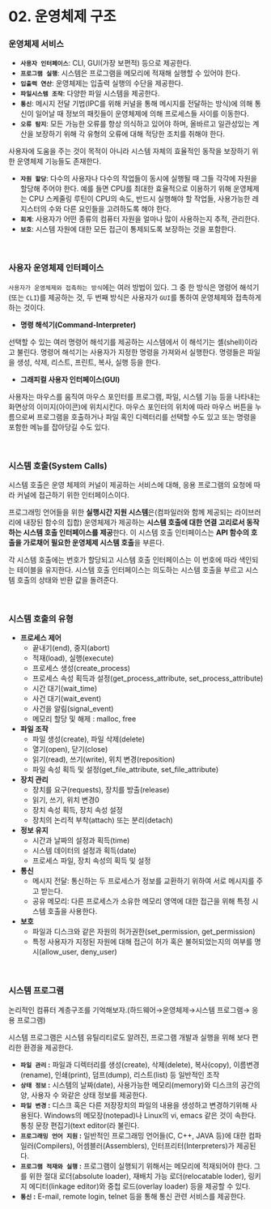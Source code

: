 # 02. 운영체제 구조

### **운영체제 서비스**

- **`사용자 인터페이스`**: CLI, GUI(가장 보편적) 등으로 제공한다.
- **`프로그램 실행`**: 시스템은 프로그램을 메모리에 적재해 실행할 수 있어야 한다.
- **`입출력 연산`**: 운영체제는 입출력 실행의 수단을 제공한다.
- **`파일시스템 조작`**: 다양한 파일 시스템을 제공한다.
- **`통신`**: 메시지 전달 기법(IPC를 위해 커널을 통해 메시지를 전달하는 방식)에 의해 통신이 일어날 때 정보의 패킷들이 운영체제에 의해 프로세스들 사이를 이동한다.
- **`오류 탐지`**: 모든 가능한 오류를 항상 의식하고 있어야 하며, 올바르고 일관성있는 계산을 보장하기 위해 각 유형의 오류에 대해 적당한 조치를 취해야 한다.

사용자에 도움을 주는 것이 목적이 아니라 시스템 자체의 효율적인 동작을 보장하기 위한 운영체제 기능들도 존재한다.

- **`자원 할당`**: 다수의 사용자나 다수의 작업들이 동시에 실행될 때 그들 각각에 자원을 할당해 주어야 한다. 예를 들면 CPU를 최대한 효율적으로 이용하기 위해 운영체제는 CPU 스케줄링 루틴이 CPU의 속도, 반드시 실행해야 할 작업들, 사용가능한 레지스터의 수와 다른 요인들을 고려하도록 해야 한다.
- **`회계`**: 사용자가 어떤 종류의 컴퓨터 자원을 얼마나 많이 사용하는지 추적, 관리한다.
- **`보호`**: 시스템 자원에 대한 모든 접근이 통제되도록 보장하는 것을 포함한다.

<br />

### **사용자 운영체제 인터페이스**

`사용자가 운영체제와 접촉하는 방식`에는 여러 방법이 있다. 그 중 한 방식은 명령어 해석기(또는 `CLI`)를 제공하는 것, 두 번째 방식은 사용자가 `GUI`를 통하여 운영체제와 접촉하게 하는 것이다.

- **명령 해석기(Command-Interpreter)**

선택할 수 있는 여러 명령어 해석기를 제공하는 시스템에서 이 해석기는 셸(shell)이라고 불린다. 명령어 해석기는 사용자가 지정한 명령을 가져와서 실행한다. 명령들은 파일을 생성, 삭제, 리스트, 프린트, 복사, 실행 등을 한다.

- **그래피컬 사용자 인터페이스(GUI)**

사용자는 마우스를 움직여 마우스 포인터를 프로그램, 파일, 시스템 기능 등을 나타내는 화면상의 이미지(아이콘)에 위치시킨다. 마우스 포인터의 위치에 따라 마우스 버튼을 누름으로써 프로그램을 호출하거나 파일 혹인 디렉터리를 선택할 수도 있고 또는 명령을 포함한 메뉴를 잡아당길 수도 있다.

<br />

### **시스템 호출(System Calls)**

시스템 호출은 운영 체제의 커널이 제공하는 서비스에 대해, 응용 프로그램의 요청에 따라 커널에 접근하기 위한 인터페이스이다.

프로그래밍 언어들을 위한 **실행시간 지원 시스템**은(컴파일러와 함께 제공되는 라이브러리에 내장된 함수의 집합) 운영체제가 제공하는 **시스템 호출에 대한 연결 고리로서 동작하는 시스템 호출 인터페이스를 제공**한다. 이 시스템 호출 인터페이스는 **API 함수의 호출을 가로채어 필요한 운영체제 시스템 호출**을 부른다.

각 시스템 호출에는 번호가 할당되고 시스템 호출 인터페이스는 이 번호에 따라 색인되는 테이블을 유지한다. 시스템 호출 인터페이스는 의도하는 시스템 호출을 부르고 시스템 호출의 상태와 반환 값을 돌려준다.

<br />

### **시스템 호출의 유형**

- **프로세스 제어**
  - 끝내기(end), 중지(abort)
  - 적재(load), 실행(execute)
  - 프로세스 생성(create_process)
  - 프로세스 속성 획득과 설정(get_process_attribute, set_process_attribute)
  - 시간 대기(wait_time)
  - 사건 대기(wait_event)
  - 사건을 알림(signal_event)
  - 메모리 할당 및 해제 : malloc, free
- **파일 조작**
  - 파일 생성(create), 파일 삭제(delete)
  - 열기(open), 닫기(close)
  - 읽기(read), 쓰기(write), 위치 변경(reposition)
  - 파일 속성 획득 및 설정(get_file_attribute, set_file_attribute)
- **장치 관리**
  - 장치를 요구(requests), 장치를 방출(release)
  - 읽기, 쓰기, 위치 변경0
  - 장치 속성 획득, 장치 속성 설정
  - 장치의 논리적 부착(attach) 또는 분리(detach)
- **정보 유지**
  - 시간과 날짜의 설정과 획득(time)
  - 시스템 데이터의 설정과 획득(date)
  - 프로세스 파일, 장치 속성의 획득 및 설정
- **통신**
  - 메시지 전달: 통신하는 두 프로세스가 정보를 교환하기 위하여 서로 메시지를 주고 받는다.
  - 공유 메모리: 다른 프로세스가 소유한 메모리 영역에 대한 접근을 위해 특정 시스템 호출을 사용한다.
- **보호**
  - 파일과 디스크와 같은 자원의 허가권한(set_permission, get_permission)
  - 특정 사용자가 지정된 자원에 대해 접근이 허가 혹은 불허되었는지의 여부를 명시(allow_user, deny_user)

<br />

### **시스템 프로그램**

논리적인 컴퓨터 계층구조를 기억해보자.(하드웨어→운영체제→시스템 프로그램→ 응용 프로그램)

시스템 프로그램은 시스템 유틸리티로도 알려진, 프로그램 개발과 실행을 위해 보다 편리한 환경을 제공한다.

- **`파일 관리` :** 파일과 디렉터리를 생성(create), 삭제(delete), 복사(copy), 이름변경(rename), 인쇄(print), 덤프(dump), 리스트(list) 등 일반적인 조작
- **`상태 정보` :** 시스템의 날짜(date), 사용가능한 메모리(memory)와 디스크의 공간의 양, 사용자 수 와같은 상태 정보를 제공한다.
- **`파일 변경` :** 디스크 혹은 다른 저장장치의 파일의 내용을 생성하고 변경하기위해 사용된다. Windows의 메모장(notepad)나 Linux의 vi, emacs 같은 것이 속한다. 통칭 문장 편집기(text editor(라 불린다.
- **`프로그래밍 언어 지원` :** 일반적인 프로그래밍 언어들(C, C++, JAVA 등)에 대한 컴파일러(Compilers), 어셈블러(Assemblers), 인터프리터(Interpreters)가 제공된다.
- **`프로그램 적재와 실행` :** 프로그램이 실행되기 위해서는 메모리에 적재되어야 한다. 그를 위한 절대 로더(absolute loader), 재배치 가능 로더(relocatable loder), 링키지 에디터(linkage editor)와 중첩 로드(overlay loader) 등을 제공할 수 있다.
- **`통신` :** E-mail, remote login, telnet 등을 통해 통신 관련 서비스를 제공한다.
